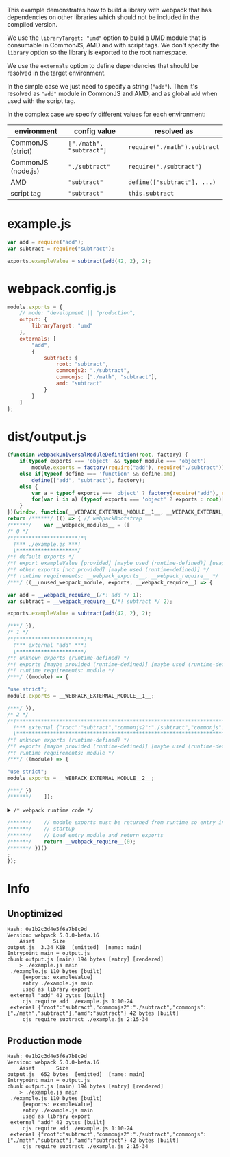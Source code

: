 This example demonstrates how to build a library with webpack that has dependencies on other libraries which should not be included in the compiled version.

We use the `libraryTarget: "umd"` option to build a UMD module that is consumable in CommonJS, AMD and with script tags. We don't specify the `library` option so the library is exported to the root namespace.

We use the `externals` option to define dependencies that should be resolved in the target environment.

In the simple case we just need to specify a string (`"add"`). Then it's resolved as `"add"` module in CommonJS and AMD, and as global `add` when used with the script tag.

In the complex case we specify different values for each environment:

| environment        | config value             | resolved as                  |
| ------------------ | ------------------------ | ---------------------------- |
| CommonJS (strict)  | `["./math", "subtract"]` | `require("./math").subtract` |
| CommonJS (node.js) | `"./subtract"`           | `require("./subtract")`      |
| AMD                | `"subtract"`             | `define(["subtract"], ...)`  |
| script tag         | `"subtract"`             | `this.subtract`              |

# example.js

```javascript
var add = require("add");
var subtract = require("subtract");

exports.exampleValue = subtract(add(42, 2), 2);
```

# webpack.config.js

```javascript
module.exports = {
	// mode: "development || "production",
	output: {
		libraryTarget: "umd"
	},
	externals: [
		"add",
		{
			subtract: {
				root: "subtract",
				commonjs2: "./subtract",
				commonjs: ["./math", "subtract"],
				amd: "subtract"
			}
		}
	]
};
```

# dist/output.js

```javascript
(function webpackUniversalModuleDefinition(root, factory) {
	if(typeof exports === 'object' && typeof module === 'object')
		module.exports = factory(require("add"), require("./subtract"));
	else if(typeof define === 'function' && define.amd)
		define(["add", "subtract"], factory);
	else {
		var a = typeof exports === 'object' ? factory(require("add"), require("./math")["subtract"]) : factory(root["add"], root["subtract"]);
		for(var i in a) (typeof exports === 'object' ? exports : root)[i] = a[i];
	}
})(window, function(__WEBPACK_EXTERNAL_MODULE__1__, __WEBPACK_EXTERNAL_MODULE__2__) {
return /******/ (() => { // webpackBootstrap
/******/ 	var __webpack_modules__ = ([
/* 0 */
/*!********************!*\
  !*** ./example.js ***!
  \********************/
/*! default exports */
/*! export exampleValue [provided] [maybe used (runtime-defined)] [usage prevents renaming] */
/*! other exports [not provided] [maybe used (runtime-defined)] */
/*! runtime requirements: __webpack_exports__, __webpack_require__ */
/***/ ((__unused_webpack_module, exports, __webpack_require__) => {

var add = __webpack_require__(/*! add */ 1);
var subtract = __webpack_require__(/*! subtract */ 2);

exports.exampleValue = subtract(add(42, 2), 2);

/***/ }),
/* 1 */
/*!**********************!*\
  !*** external "add" ***!
  \**********************/
/*! unknown exports (runtime-defined) */
/*! exports [maybe provided (runtime-defined)] [maybe used (runtime-defined)] */
/*! runtime requirements: module */
/***/ ((module) => {

"use strict";
module.exports = __WEBPACK_EXTERNAL_MODULE__1__;

/***/ }),
/* 2 */
/*!***************************************************************************************************************!*\
  !*** external {"root":"subtract","commonjs2":"./subtract","commonjs":["./math","subtract"],"amd":"subtract"} ***!
  \***************************************************************************************************************/
/*! unknown exports (runtime-defined) */
/*! exports [maybe provided (runtime-defined)] [maybe used (runtime-defined)] */
/*! runtime requirements: module */
/***/ ((module) => {

"use strict";
module.exports = __WEBPACK_EXTERNAL_MODULE__2__;

/***/ })
/******/ 	]);
```

<details><summary><code>/* webpack runtime code */</code></summary>

``` js
/************************************************************************/
/******/ 	// The module cache
/******/ 	var __webpack_module_cache__ = {};
/******/ 	
/******/ 	// The require function
/******/ 	function __webpack_require__(moduleId) {
/******/ 		// Check if module is in cache
/******/ 		if(__webpack_module_cache__[moduleId]) {
/******/ 			return __webpack_module_cache__[moduleId].exports;
/******/ 		}
/******/ 		// Create a new module (and put it into the cache)
/******/ 		var module = __webpack_module_cache__[moduleId] = {
/******/ 			// no module.id needed
/******/ 			// no module.loaded needed
/******/ 			exports: {}
/******/ 		};
/******/ 	
/******/ 		// Execute the module function
/******/ 		__webpack_modules__[moduleId](module, module.exports, __webpack_require__);
/******/ 	
/******/ 		// Return the exports of the module
/******/ 		return module.exports;
/******/ 	}
/******/ 	
/************************************************************************/
```

</details>

``` js
/******/ 	// module exports must be returned from runtime so entry inlining is disabled
/******/ 	// startup
/******/ 	// Load entry module and return exports
/******/ 	return __webpack_require__(0);
/******/ })()
;
});
```

# Info

## Unoptimized

```
Hash: 0a1b2c3d4e5f6a7b8c9d
Version: webpack 5.0.0-beta.16
    Asset      Size
output.js  3.34 KiB  [emitted]  [name: main]
Entrypoint main = output.js
chunk output.js (main) 194 bytes [entry] [rendered]
    > ./example.js main
 ./example.js 110 bytes [built]
     [exports: exampleValue]
     entry ./example.js main
     used as library export
 external "add" 42 bytes [built]
     cjs require add ./example.js 1:10-24
 external {"root":"subtract","commonjs2":"./subtract","commonjs":["./math","subtract"],"amd":"subtract"} 42 bytes [built]
     cjs require subtract ./example.js 2:15-34
```

## Production mode

```
Hash: 0a1b2c3d4e5f6a7b8c9d
Version: webpack 5.0.0-beta.16
    Asset       Size
output.js  652 bytes  [emitted]  [name: main]
Entrypoint main = output.js
chunk output.js (main) 194 bytes [entry] [rendered]
    > ./example.js main
 ./example.js 110 bytes [built]
     [exports: exampleValue]
     entry ./example.js main
     used as library export
 external "add" 42 bytes [built]
     cjs require add ./example.js 1:10-24
 external {"root":"subtract","commonjs2":"./subtract","commonjs":["./math","subtract"],"amd":"subtract"} 42 bytes [built]
     cjs require subtract ./example.js 2:15-34
```
